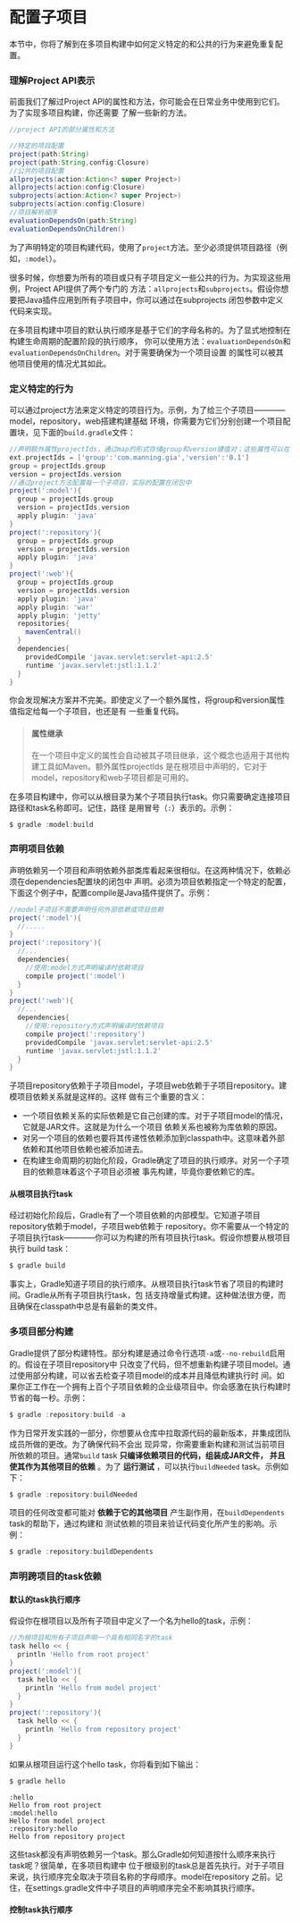 配置子项目
=========================
本节中，你将了解到在多项目构建中如何定义特定的和公共的行为来避免重复配置。

### 理解Project API表示
前面我们了解过Project API的属性和方法，你可能会在日常业务中使用到它们。为了实现多项目构建，你还需要
了解一些新的方法。
```groovy
//project API的部分属性和方法

//特定的项目配置
project(path:String)
project(path:String,config:Closure)
//公共的项目配置
allprojects(action:Action<? super Project>)
allprojects(action:config:Closure)
subprojects(action:Action<? super Project>)
subprojects(action:config:Closure)
//项目解析顺序
evaluationDependsOn(path:String)
evaluationDependsOnChildren()
```
为了声明特定的项目构建代码，使用了`project`方法。至少必须提供项目路径（例如，`:model`）。

很多时候，你想要为所有的项目或只有子项目定义一些公共的行为。为实现这些用例，Project API提供了两个专门的
方法：`allprojects`和`subprojects`。假设你想要把Java插件应用到所有子项目中，你可以通过在subprojects
闭包参数中定义代码来实现。

在多项目构建中项目的默认执行顺序是基于它们的字母名称的。为了显式地控制在构建生命周期的配置阶段的执行顺序，
你可以使用方法：`evaluationDependsOn`和`evaluationDependsOnChildren`。对于需要确保为一个项目设置
的属性可以被其他项目使用的情况尤其如此。

### 定义特定的行为
可以通过project方法来定义特定的项目行为。示例，为了给三个子项目————model，repository，web搭建构建基础
环境，你需要为它们分别创建一个项目配置块，见下面的`build.gradle`文件：
```gradle
//声明额外属性projectIds，通过map的形式存储group和version键值对；这些属性可以在子项目中使用
ext.projectIds = ['group':'com.manning.gia','version':'0.1']
group = projectIds.group
version = projectIds.version
//通过project方法配置每一个子项目，实际的配置在闭包中
project(':model'){
  group = projectIds.group
  version = projectIds.version
  apply plugin: 'java'
}
project(':repository'){
  group = projectIds.group
  version = projectIds.version
  apply plugin: 'java'
}
project(':web'){
  group = projectIds.group
  version = projectIds.version
  apply plugin: 'java'
  apply plugin: 'war'
  apply plugin: 'jetty'
  repositories{
    mavenCentral()
  }
  dependencies{
    providedCompile 'javax.servlet:servlet-api:2.5'
    runtime 'javax.servlet:jstl:1.1.2'
  }
}
```
你会发现解决方案并不完美。即使定义了一个额外属性，将group和version属性值指定给每一个子项目，也还是有
一些重复代码。
> #### 属性继承
> 在一个项目中定义的属性会自动被其子项目继承，这个概念也适用于其他构建工具如Maven。额外属性projectIds
> 是在根项目中声明的，它对于model，repository和web子项目都是可用的。

在多项目构建中，你可以从根目录为某个子项目执行task。你只需要确定连接项目路径和task名称即可。记住，路径
是用冒号（`:`）表示的。示例：
```powershell
$ gradle :model:build
```

### 声明项目依赖
声明依赖另一个项目和声明依赖外部类库看起来很相似。在这两种情况下，依赖必须在dependencies配置块的闭包中
声明。必须为项目依赖指定一个特定的配置，下面这个例子中，配置compile是Java插件提供了。示例：
```gradle
//model子项目不需要声明任何外部依赖或项目依赖
project(':model'){
  //.....
}
project(':repository'){
  //...
  dependencies{
    //使用:model方式声明编译时依赖项目
    compile project(':model')
  }
}
project(':web'){
  //...
  dependencies{
    //使用:repository方式声明编译时依赖项目
    compile project(':repository')
    providedCompile 'javax.servlet:servlet-api:2.5'
    runtime 'javax.servlet:jstl:1.1.2'
  }
}
```
子项目repository依赖于子项目model，子项目web依赖于子项目repository。建模项目依赖关系就是这样的。这样
做有三个重要的含义：
+ 一个项目依赖关系的实际依赖是它自己创建的库。对于子项目model的情况，它就是JAR文件。这就是为什么一个项目
依赖关系也被称为库依赖的原因。
+ 对另一个项目的依赖也要将其传递性依赖添加到classpath中。这意味着外部依赖和其他项目依赖也被添加进去。
+ 在构建生命周期的初始化阶段，Gradle确定了项目的执行顺序。对另一个子项目的依赖意味着这个子项目必须被
事先构建，毕竟你要依赖它的库。

#### 从根项目执行task
经过初始化阶段后，Gradle有了一个项目依赖的内部模型。它知道子项目repository依赖于model，子项目web依赖于
repository。你不需要从一个特定的子项目执行task————你可以为构建的所有项目执行task。假设你想要从根项目执行
build task：
```powershell
$ gradle build
```
事实上，Gradle知道子项目的执行顺序。从根项目执行task节省了项目的构建时间。Gradle从所有子项目执行task，包
括支持增量式构建。这种做法很方便，而且确保在classpath中总是有最新的类文件。

### 多项目部分构建
Gradle提供了部分构建特性。部分构建是通过命令行选项`-a`或`--no-rebuild`启用的。假设在子项目repository中
只改变了代码，但不想重新构建子项目model。通过使用部分构建，可以省去检查子项目model的成本并且降低构建执行时
间。如果你正工作在一个拥有上百个子项目依赖的企业级项目中。你会感激在执行构建时节省的每一秒。示例：
```powershell
$ gradle :repository:build -a
```
作为日常开发实践的一部分，你想要从仓库中拉取源代码的最新版本，并集成团队成员所做的更改。为了确保代码不会出
现异常，你需要重新构建和测试当前项目所依赖的项目。通常`build` task **只编译依赖项目的代码，组装成JAR文件，
并且使其作为其他项目的依赖** 。为了 **运行测试** ，可以执行`buildNeeded` task。示例如下：
```powershell
$ gradle :repository:buildNeeded
```
项目的任何改变都可能对 **依赖于它的其他项目** 产生副作用，在`buildDependents` task的帮助下，通过构建和
测试依赖的项目来验证代码变化所产生的影响。示例：
```powershell
$ gradle :repository:buildDependents
```

### 声明跨项目的task依赖
#### 默认的task执行顺序
假设你在根项目以及所有子项目中定义了一个名为hello的task，示例：
```gradle
//为根项目和所有子项目声明一个具有相同名字的task
task hello << {
  println 'Hello from root project'
}
project(':model'){
  task hello << {
    println 'Hello from model project'
  }
}
project(':repository'){
  task hello << {
    println 'Hello from repository project'
  }
}
```
如果从根项目运行这个hello task，你将看到如下输出：
```powershell
$ gradle hello
```
```
:hello
Hello from root project
:model:hello
Hello from model project
:repository:hello
Hello from repository project
```
这些task都没有声明依赖另一个task。那么Gradle如何知道按什么顺序来执行task呢？很简单，在多项目构建中
位于根级别的task总是首先执行。对于子项目来说，执行顺序完全取决于项目名称的字母顺序。model在repository
之前。记住，在settings.gradle文件中子项目的声明顺序完全不影响其执行顺序。
#### 控制task执行顺序
